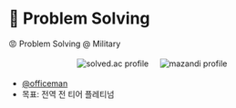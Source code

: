 # 🧠 Problem Solving

😡 Problem Solving @ Military

<div style="margin: 12px 0;" align="center">
	<img src="http://mazassumnida.wtf/api/v2/generate_badge?boj=officeman" alt="solved.ac profile" style="margin: 4px 8px;"/>
	<img src="http://mazandi.herokuapp.com/api?handle=officeman" alt="mazandi profile" style="margin: 4px 8px;"/>
</div>

- [@officeman](https://solved.ac/officeman)
- 목표: 전역 전 티어 플레티넘